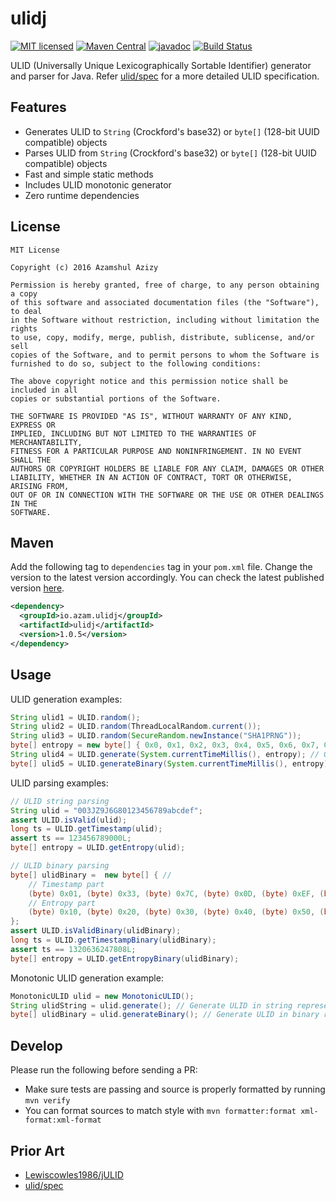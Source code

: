 # ulidj

[![MIT licensed](https://img.shields.io/badge/license-mit-blue.svg)](https://raw.githubusercontent.com/azam/ulidj/master/license)
[![Maven Central](https://img.shields.io/maven-central/v/io.azam.ulidj/ulidj)](https://central.sonatype.com/artifact/io.azam.ulidj/ulidj)
[![javadoc](https://javadoc.io/badge2/io.azam.ulidj/ulidj/javadoc.svg)](https://javadoc.io/doc/io.azam.ulidj/ulidj)
[![Build Status](https://github.com/azam/ulidj/actions/workflows/build.yml/badge.svg)](https://github.com/azam/ulidj/actions/workflows/build.yml)

ULID (Universally Unique Lexicographically Sortable Identifier) generator and parser for Java. Refer [ulid/spec](https://github.com/ulid/spec) for a more detailed ULID specification.

## Features

* Generates ULID to `String` (Crockford's base32) or `byte[]` (128-bit UUID compatible) objects
* Parses ULID from `String` (Crockford's base32) or `byte[]` (128-bit UUID compatible) objects
* Fast and simple static methods
* Includes ULID monotonic generator
* Zero runtime dependencies

## License

```
MIT License

Copyright (c) 2016 Azamshul Azizy

Permission is hereby granted, free of charge, to any person obtaining a copy
of this software and associated documentation files (the "Software"), to deal
in the Software without restriction, including without limitation the rights
to use, copy, modify, merge, publish, distribute, sublicense, and/or sell
copies of the Software, and to permit persons to whom the Software is
furnished to do so, subject to the following conditions:

The above copyright notice and this permission notice shall be included in all
copies or substantial portions of the Software.

THE SOFTWARE IS PROVIDED "AS IS", WITHOUT WARRANTY OF ANY KIND, EXPRESS OR
IMPLIED, INCLUDING BUT NOT LIMITED TO THE WARRANTIES OF MERCHANTABILITY,
FITNESS FOR A PARTICULAR PURPOSE AND NONINFRINGEMENT. IN NO EVENT SHALL THE
AUTHORS OR COPYRIGHT HOLDERS BE LIABLE FOR ANY CLAIM, DAMAGES OR OTHER
LIABILITY, WHETHER IN AN ACTION OF CONTRACT, TORT OR OTHERWISE, ARISING FROM,
OUT OF OR IN CONNECTION WITH THE SOFTWARE OR THE USE OR OTHER DEALINGS IN THE
SOFTWARE.
```

## Maven

Add the following tag to `dependencies` tag in your `pom.xml` file. Change the version to the latest version accordingly. You can check the latest published version [here](https://central.sonatype.com/artifact/io.azam.ulidj/ulidj).

```xml
<dependency>
  <groupId>io.azam.ulidj</groupId>
  <artifactId>ulidj</artifactId>
  <version>1.0.5</version>
</dependency>
```

## Usage

ULID generation examples:

```java
String ulid1 = ULID.random();
String ulid2 = ULID.random(ThreadLocalRandom.current());
String ulid3 = ULID.random(SecureRandom.newInstance("SHA1PRNG"));
byte[] entropy = new byte[] { 0x0, 0x1, 0x2, 0x3, 0x4, 0x5, 0x6, 0x7, 0x8, 0x9 };
String ulid4 = ULID.generate(System.currentTimeMillis(), entropy); // Generate ULID in string representation
byte[] ulid5 = ULID.generateBinary(System.currentTimeMillis(), entropy); // Generate ULID in binary representation
```

ULID parsing examples:

```java
// ULID string parsing
String ulid = "003JZ9J6G80123456789abcdef";
assert ULID.isValid(ulid);
long ts = ULID.getTimestamp(ulid);
assert ts == 123456789000L;
byte[] entropy = ULID.getEntropy(ulid);

// ULID binary parsing
byte[] ulidBinary =  new byte[] { //
    // Timestamp part
    (byte) 0x01, (byte) 0x33, (byte) 0x7C, (byte) 0x0D, (byte) 0xEF, (byte) 0x00, //
    // Entropy part
    (byte) 0x10, (byte) 0x20, (byte) 0x30, (byte) 0x40, (byte) 0x50, (byte) 0x60, (byte) 0x70, (byte) 0x80, (byte) 0x90, (byte) 0x10 //
};
assert ULID.isValidBinary(ulidBinary);
long ts = ULID.getTimestampBinary(ulidBinary);
assert ts == 1320636247808L;
byte[] entropy = ULID.getEntropyBinary(ulidBinary);
```

Monotonic ULID generation example:

```java
MonotonicULID ulid = new MonotonicULID();
String ulidString = ulid.generate(); // Generate ULID in string representation
byte[] ulidBinary = ulid.generateBinary(); // Generate ULID in binary representation
```

## Develop

Please run the following before sending a PR:

* Make sure tests are passing and source is properly formatted by running ```mvn verify```
* You can format sources to match style with ```mvn formatter:format xml-format:xml-format```

## Prior Art

- [Lewiscowles1986/jULID](https://github.com/Lewiscowles1986/jULID)
- [ulid/spec](https://github.com/ulid/spec)
